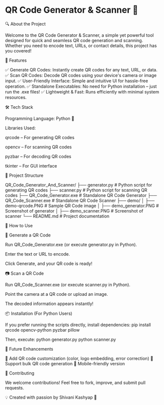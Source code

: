 # QR Code Generator & Scanner 🚀

🔍 About the Project

Welcome to the QR Code Generator & Scanner, a simple yet powerful tool designed for quick and seamless QR code generation and scanning. Whether you need to encode text, URLs, or contact details, this project has you covered!

🎯 Features

✅ Generate QR Codes: Instantly create QR codes for any text, URL, or data.
✅ Scan QR Codes: Decode QR codes using your device's camera or image input.
✅ User-Friendly Interface: Simple and intuitive UI for hassle-free operation.
✅ Standalone Executables: No need for Python installation – just run the .exe files!
✅ Lightweight & Fast: Runs efficiently with minimal system resources.

🛠️ Tech Stack

Programming Language: Python 🐍

Libraries Used:

qrcode – For generating QR codes

opencv – For scanning QR codes

pyzbar – For decoding QR codes

tkinter – For GUI interface

📂 Project Structure

QR_Code_Generator_And_Scanner/
├── generator.py        # Python script for generating QR codes
├── scanner.py          # Python script for scanning QR codes
├── QR_Code_Generator.exe  # Standalone QR Code Generator
├── QR_Code_Scanner.exe  # Standalone QR Code Scanner
├── demo/
│   ├── demo-qrcode.PNG  # Sample QR Code image
│   ├── demo_generator.PNG  # Screenshot of generator
│   ├── demo_scanner.PNG  # Screenshot of scanner
└── README.md           # Project documentation


🚀 How to Use

🎨 Generate a QR Code

Run QR_Code_Generator.exe (or execute generator.py in Python).

Enter the text or URL to encode.

Click Generate, and your QR code is ready!

📷 Scan a QR Code

Run QR_Code_Scanner.exe (or execute scanner.py in Python).

Point the camera at a QR code or upload an image.

The decoded information appears instantly!

📦 Installation (For Python Users)

If you prefer running the scripts directly, install dependencies:
pip install qrcode opencv-python pyzbar pillow

Then, execute:
python generator.py
python scanner.py

🎯 Future Enhancements

🚀 Add QR code customization (color, logo embedding, error correction)
🚀 Support bulk QR code generation
🚀 Mobile-friendly version

🤝 Contributing

We welcome contributions! Feel free to fork, improve, and submit pull requests.

💡 Created with passion by Shivani Kashyap 🚀
